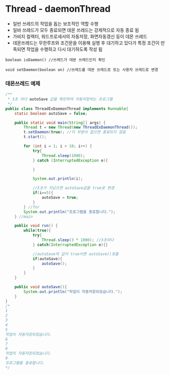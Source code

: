 # Thread - daemonThread

- 일반 쓰레드의 작업을 돕는 보조적인 역할 수행
- 일바 쓰레드가 모두 종료되면 데몬 쓰레드는 강제적으로 자동 종료 됨
- 가비지 컬렉터, 워드프로세서의 자동저장, 화면자동갱신 등이 데몬 쓰레드
- 데몬쓰레드는 무한루프와 조건문을 이용해 실행 후 대기하고 있다가 특정 조건이 만족되면 작업을 수행하고 다시 대기하도록 작성 됨

```
boolean isDaemon() //쓰레드가 데몬 쓰레드인지 확인

void setDaemon(boolean on) //쓰레드를 데몬 쓰레드로 또는 사용자 쓰레드로 변경
```

### 데몬쓰레드 예제

```java
/**
 * 3초 마다 autoSave 값을 확인하여 자동저장하는 프로그램
 */
public class ThreadExDaemonThread implements Runnable{
    static boolean autoSave = false;

    public static void main(String[] args) {
        Thread t = new Thread(new ThreadExDaemonThread());
        t.setDaemon(true); //이 부분이 없으면 종료되지 않음
        t.start();

        for (int i = 1; i < 10; i++) {
            try{
                Thread.sleep(1000);
            } catch (InterruptedException e){

            }

            System.out.println(i);

            //5초가 지났으면 autoSave값을 true로 변경
            if(i==5){
                autoSave = true;
            }
        } //for
        System.out.println("프로그램을 종료합니다.");
    } //main

    public void run() {
        while(true){
            try{
                Thread.sleep(3 * 1000); //3초마다
            } catch(InterruptedException e){}

            //autoSave의 값이 true이면 autoSave()호출
            if(autoSave){
                autoSave();
            }
        }
    }

    public void autoSave(){
        System.out.println("작업이 자동저장되었습니다.");
    }
}
/*
1
2
3
4
5
작업이 자동저장되었습니다.
6
7
8
작업이 자동저장되었습니다.
9
프로그램을 종료합니다.
*/
```

